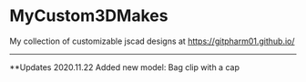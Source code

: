 # MyCustom3DMakes
My collection of customizable jscad designs at https://gitpharm01.github.io/

----------------------------
**Updates
2020.11.22 
Added new model: Bag clip with a cap 

